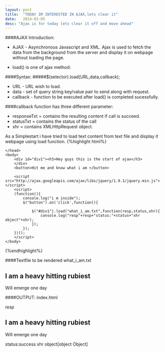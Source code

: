 ```yaml
---
layout: post
title:  "TODAY IM INTERESTED IN AJAX,lets clear it"
date:   2014-03-05
desc: "Ajax is for today lets clear it off and move ahead"
---
```

####AJAX Introduction:
+ AJAX - Asynchronous Javascript and XML.
Ajax is used to fetch the data from the background from the server and
display it on webpage without loading the page.


+ load() is one of ajax method:

####Syntax:
#####$(selector).load(URL,data,callback);

+ URL - URL wish to load.
+ data - set of query string key/value pair to send along with request.
+ callback - function to be executed after  load() is completed sucessfully.


####callback function has three different parameter:

+ responseTxt = contains the resulting content if call is succeed.
+ statusTxt = contains the status of the call
+ xhr = contains XMLHttpRequest object.

As a Simplestart i have tried to load text content from text file and display it
webpage using load function.
{%highlight html%}
<!DOCTYPE html>
<html>
	<head>
		<meta content="text/html;charset=utf-8" http-equiv="Content-Type">
		<meta content="utf-8" http-equiv="encoding">

	</head>
	<body>
		<div id="div1"><h3>Hey guys this is the start of ajax</h3>
		</div>
		<button>Hit me and know what i am </button>
	
		<script src="http://ajax.googleapis.com/ajax/libs/jquery/1.9.1/jquery.min.js"></script>
		<script>
		(function(){
			console.log("i m inside");
			$("button").on('click',function(){
				
				$("#div1").load("what_i_am.txt",function(resp,status,xhr){
					console.log("resp"+resp+"status:"+status+"xhr object"+xhr);
				});
			});
		})();
		</script>
	</body>
</html>
{%endhighlight%}

####Textfile to be rendered
what_i_am.txt

<h2>I am a heavy hitting rubiest</h2>
<p>Will emerge one day</p>

####OUTPUT:
index.html 

resp<h2>I am a heavy hitting rubiest</h2>
<p>Will emerge one day</p>
status:success
xhr object[object Object]